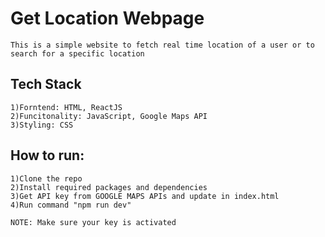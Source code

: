 # Get Location Webpage
```
This is a simple website to fetch real time location of a user or to search for a specific location
```
## Tech Stack 
```
1)Forntend: HTML, ReactJS
2)Funcitonality: JavaScript, Google Maps API
3)Styling: CSS
```
## How to run:
```
1)Clone the repo
2)Install required packages and dependencies
3)Get API key from GOOGLE MAPS APIs and update in index.html
4)Run command "npm run dev"
```
```
NOTE: Make sure your key is activated  
```
